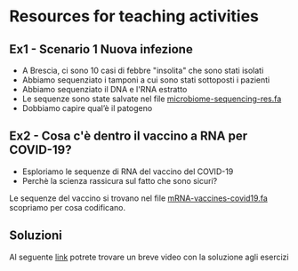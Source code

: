 # Resources for teaching activities

## Ex1 - Scenario 1 Nuova infezione

* A Brescia, ci sono 10 casi di febbre "insolita" che sono stati isolati
* Abbiamo sequenziato i tamponi a cui sono stati sottoposti i pazienti
* Abbiamo sequenziato il DNA e l'RNA estratto
* Le sequenze sono state salvate nel file [microbiome-sequencing-res.fa](./microbiome-sequencing-res.fa)
* Dobbiamo capire qual’è il patogeno


## Ex2 - Cosa c'è dentro il vaccino a RNA per COVID-19?

* Esploriamo le sequenze di RNA del vaccino del COVID-19
* Perchè la scienza rassicura sul fatto che sono sicuri?

Le sequenze del vaccino si trovano nel file [mRNA-vaccines-covid19.fa](./mRNA-vaccines-covid19.fa)
scopriamo per cosa codificano.

## Soluzioni
Al seguente [link](https://drive.google.com/file/d/1mKlaRIdygkPEMFAG9uQ0v4snm3LaKP1I/view?usp=sharing) potrete trovare un breve video con la soluzione agli esercizi
